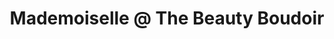 ---
title: "Mademoiselle @ The Beauty Boudoir"
url: /dublin/mademoiselle-an-the-beauty-boudoir/
shop: Kosmetik
---